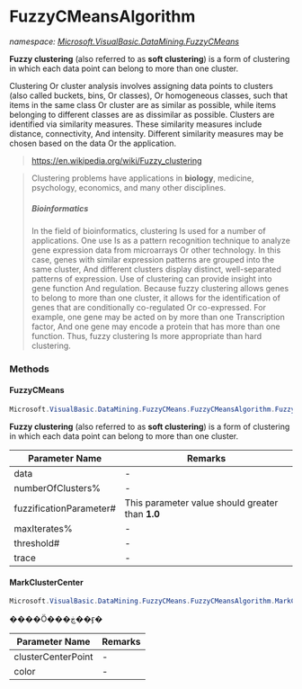 ﻿# FuzzyCMeansAlgorithm
_namespace: [Microsoft.VisualBasic.DataMining.FuzzyCMeans](./index.md)_

**Fuzzy clustering** (also referred to as **soft clustering**) is a form of clustering in which 
 each data point can belong to more than one cluster.

 Clustering Or cluster analysis involves assigning data points to clusters (also called buckets, 
 bins, Or classes), Or homogeneous classes, such that items in the same class Or cluster are as 
 similar as possible, while items belonging to different classes are as dissimilar as possible. 
 Clusters are identified via similarity measures. These similarity measures include distance, 
 connectivity, And intensity. Different similarity measures may be chosen based on the data Or 
 the application.
 
 > https://en.wikipedia.org/wiki/Fuzzy_clustering

> 
>  Clustering problems have applications in **biology**, medicine, psychology, economics, and many other disciplines.
> 
>  ##### Bioinformatics
>  
>  In the field of bioinformatics, clustering Is used for a number of applications. One use Is as 
>  a pattern recognition technique to analyze gene expression data from microarrays Or other 
>  technology. In this case, genes with similar expression patterns are grouped into the same cluster, 
>  And different clusters display distinct, well-separated patterns of expression. Use of clustering 
>  can provide insight into gene function And regulation. Because fuzzy clustering allows genes 
>  to belong to more than one cluster, it allows for the identification of genes that are conditionally 
>  co-regulated Or co-expressed. For example, one gene may be acted on by more than one Transcription 
>  factor, And one gene may encode a protein that has more than one function. Thus, fuzzy clustering 
>  Is more appropriate than hard clustering.
>  


### Methods

#### FuzzyCMeans
```csharp
Microsoft.VisualBasic.DataMining.FuzzyCMeans.FuzzyCMeansAlgorithm.FuzzyCMeans(System.Collections.Generic.IEnumerable{Microsoft.VisualBasic.DataMining.FuzzyCMeans.Entity},System.Int32,System.Double,System.Int32,System.Double,System.Collections.Generic.Dictionary{System.Int32,Microsoft.VisualBasic.Language.List{Microsoft.VisualBasic.DataMining.FuzzyCMeans.Entity}}@)
```
**Fuzzy clustering** (also referred to as **soft clustering**) is a form of clustering in which 
 each data point can belong to more than one cluster.

|Parameter Name|Remarks|
|--------------|-------|
|data|-|
|numberOfClusters%|-|
|fuzzificationParameter#|This parameter value should greater than **1.0**|
|maxIterates%|-|
|threshold#|-|
|trace|-|


#### MarkClusterCenter
```csharp
Microsoft.VisualBasic.DataMining.FuzzyCMeans.FuzzyCMeansAlgorithm.MarkClusterCenter(Microsoft.VisualBasic.DataMining.FuzzyCMeans.Entity,System.Drawing.Color)
```
����Ӧ���ڿ��ӻ�

|Parameter Name|Remarks|
|--------------|-------|
|clusterCenterPoint|-|
|color|-|



